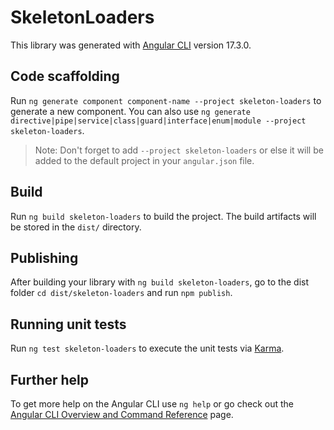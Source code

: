 # SkeletonLoaders

This library was generated with [Angular CLI](https://github.com/angular/angular-cli) version 17.3.0.

## Code scaffolding

Run `ng generate component component-name --project skeleton-loaders` to generate a new component. You can also use `ng generate directive|pipe|service|class|guard|interface|enum|module --project skeleton-loaders`.
> Note: Don't forget to add `--project skeleton-loaders` or else it will be added to the default project in your `angular.json` file. 

## Build

Run `ng build skeleton-loaders` to build the project. The build artifacts will be stored in the `dist/` directory.

## Publishing

After building your library with `ng build skeleton-loaders`, go to the dist folder `cd dist/skeleton-loaders` and run `npm publish`.

## Running unit tests

Run `ng test skeleton-loaders` to execute the unit tests via [Karma](https://karma-runner.github.io).

## Further help

To get more help on the Angular CLI use `ng help` or go check out the [Angular CLI Overview and Command Reference](https://angular.io/cli) page.
